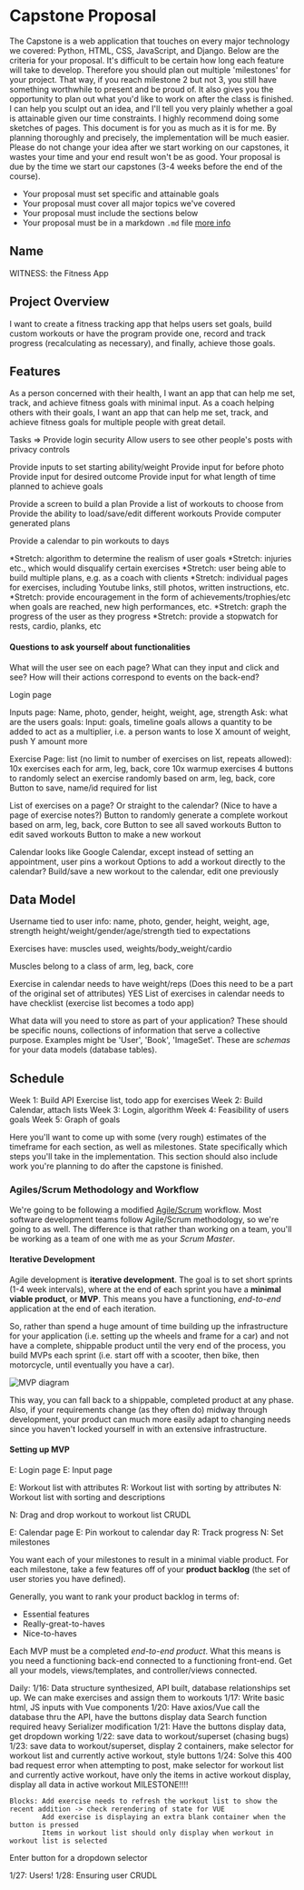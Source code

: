 
# Capstone Proposal

The Capstone is a web application that touches on every major technology we covered: Python, HTML, CSS, JavaScript, and Django. Below are the criteria for your proposal. It's difficult to be certain how long each feature will take to develop. Therefore you should plan out multiple 'milestones' for your project. That way, if you reach milestone 2 but not 3, you still have something worthwhile to present and be proud of. It also gives you the opportunity to plan out what you'd like to work on after the class is finished. I can help you sculpt out an idea, and I'll tell you very plainly whether a goal is attainable given our time constraints. I highly recommend doing some sketches of pages. This document is for you as much as it is for me. By planning thoroughly and precisely, the implementation will be much easier. Please do not change your idea after we start working on our capstones, it wastes your time and your end result won't be as good. Your proposal is due by the time we start our capstones (3-4 weeks before the end of the course).

- Your proposal must set specific and attainable goals
- Your proposal must cover all major topics we've covered
- Your proposal must include the sections below
- Your proposal must be in a markdown `.md` file [more info](https://help.github.com/articles/basic-writing-and-formatting-syntax/)

## Name
WITNESS: the Fitness App

## Project Overview
I want to create a fitness tracking app that helps users set goals, build custom workouts or have the program provide one, record and track progress (recalculating as necessary), and finally, achieve those goals. 

## Features
As a person concerned with their health, I want an app that can help me set, track, and achieve fitness goals with minimal input.
As a coach helping others with their goals, I want an app that can help me set, track, and achieve fitness goals for multiple people with great detail.

Tasks =>
Provide login security
Allow users to see other people's posts with privacy controls

Provide inputs to set starting ability/weight
Provide input for before photo
Provide input for desired outcome
Provide input for what length of time planned to achieve goals

Provide a screen to build a plan
Provide a list of workouts to choose from
Provide the ability to load/save/edit different workouts
Provide computer generated plans

Provide a calendar to pin workouts to days

*Stretch: algorithm to determine the realism of user goals
*Stretch: injuries etc., which would disqualify certain exercises
*Stretch: user being able to build multiple plans, e.g. as a coach with clients
*Stretch: individual pages for exercises, including Youtube links, still photos, written instructions, etc.
*Stretch: provide encouragement in the form of achievements/trophies/etc when goals are reached, new high performances, etc.
*Stretch: graph the progress of the user as they progress
*Stretch: provide a stopwatch for rests, cardio, planks, etc

#### Questions to ask yourself about functionalities
What will the user see on each page? What can they input and click and see? How will their actions correspond to events on the back-end?

Login page

Inputs page: Name, photo, gender, height, weight, age, strength
Ask: what are the users goals: 
Input: goals, timeline
goals allows a quantity to be added to act as a multiplier, i.e. a person wants to lose X amount of weight, push Y amount more

Exercise Page: list (no limit to number of exercises on list, repeats allowed):
10x exercises each for arm, leg, back, core
10x warmup exercises
4 buttons to randomly select an exercise randomly based on arm, leg, back, core
Button to save, name/id required for list

List of exercises on a page? Or straight to the calendar? (Nice to have a page of exercise notes?)
Button to randomly generate a complete workout based on arm, leg, back, core
Button to see all saved workouts
Button to edit saved workouts
Button to make a new workout

Calendar looks like Google Calendar, except instead of setting an appointment, user pins a workout
Options to add a workout directly to the calendar? Build/save a new workout to the calendar, edit one previously

## Data Model
Username tied to user info: name, photo, gender, height, weight, age, strength
height/weight/gender/age/strength tied to expectations

Exercises have: muscles used, weights/body_weight/cardio

Muscles belong to a class of arm, leg, back, core

Exercise in calendar needs to have weight/reps (Does this need to be a part of the original set of attributes) YES
List of exercises in calendar needs to have checklist (exercise list becomes a todo app)

What data will you need to store as part of your application? These should be specific nouns, collections of information that serve a collective purpose. Examples might be 'User', 'Book', 'ImageSet'. These are *schemas* for your data models (database tables).

## Schedule
Week 1: Build API Exercise list, todo app for exercises
Week 2: Build Calendar, attach lists
Week 3: Login, algorithm
Week 4: Feasibility of users goals
Week 5: Graph of goals

Here you'll want to come up with some (very rough) estimates of the timeframe for each section, as well as milestones. State specifically which steps you'll take in the implementation. This section should also include work you're planning to do after the capstone is finished.

### Agiles/Scrum Methodology and Workflow
We're going to be following a modified [Agile/Scrum](https://linchpinseo.com/the-agile-method/) workflow. Most software development teams follow Agile/Scrum methodology, so we're going to as well. The difference is that rather than working on a team, you'll be working as a team of one with me as your *Scrum Master*. 

#### Iterative Development
Agile development is **iterative development**. The goal is to set short sprints (1-4 week intervals), where at the end of each sprint you have a **minimal viable product**, or **MVP**. This means you have a functioning, *end-to-end* application at the end of each iteration.

So, rather than spend a huge amount of time building up the infrastructure for your application (i.e. setting up the wheels and frame for a car) and not have a complete, shippable product until the very end of the process, you build MVPs each sprint (i.e. start off with a scooter, then bike, then motorcycle, until eventually you have a car). 

![MVP diagram](./Making-sense-of-MVP-.jpg)

This way, you can fall back to a shippable, completed product at any phase. Also, if your requirements change (as they often do) midway through development, your product can much more easily adapt to changing needs since you haven't locked yourself in with an extensive infrastructure.

#### Setting up MVP
E: Login page
E: Input page

E: Workout list with attributes
R: Workout list with sorting by attributes
N: Workout list with sorting and descriptions

N: Drag and drop workout to workout list CRUDL

E: Calendar page
E: Pin workout to calendar day
R: Track progress
N: Set milestones 

You want each of your milestones to result in a minimal viable product. For each milestone, take a few features off of your **product backlog** (the set of user stories you have defined). 

Generally, you want to rank your product backlog in terms of:

- Essential features
- Really-great-to-haves
- Nice-to-haves

Each MVP must be a completed *end-to-end product*. What this means is you need a functioning back-end connected to a functioning front-end. Get all your models, views/templates, and controller/views connected.

Daily:
1/16: Data structure synthesized, API built, database relationships set up. We can make exercises and assign them to workouts
1/17: Write basic html, JS inputs with Vue components
1/20: Have axios/Vue call the database thru the API, have the buttons display data
    Search function required heavy Serializer modification
1/21: Have the buttons display data, get dropdown working
1/22: save data to workout/superset (chasing bugs)
1/23: save data to workout/superset, display 2 containers, make selector for workout list and currently active workout, style buttons 
1/24: Solve this 400 bad request error when attempting to post, make selector for workout list and currently active workout, have only the items in active workout display, display all data in active workout MILESTONE!!!!

    Blocks: Add exercise needs to refresh the workout list to show the recent addition -> check rerendering of state for VUE
            Add exercise is displaying an extra blank container when the button is pressed
            Items in workout list should only display when workout in workout list is selected
            
Enter button for a dropdown selector

1/27: Users!
1/28: Ensuring user CRUDL
 
